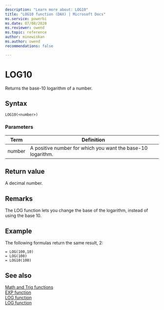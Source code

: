 ```yaml
---
description: "Learn more about: LOG10"
title: "LOG10 function (DAX) | Microsoft Docs"
ms.service: powerbi 
ms.date: 07/08/2020
ms.reviewer: owend
ms.topic: reference
author: minewiskan
ms.author: owend 
recommendations: false

---
```

# LOG10

Returns the base-10 logarithm of a number.  
  
## Syntax  
  
```dax
LOG10(<number>)  
```
  
### Parameters  
  
|Term|Definition|  
|--------|--------------|  
|number|A positive number for which you want the base-10 logarithm.|  
  
## Return value

A decimal number.  
  
## Remarks

The LOG function lets you change the base of the logarithm, instead of using the base 10.  
  
## Example

The following formulas return the same result, 2:  
  
```dax
= LOG(100,10)  
= LOG(100)  
= LOG10(100)  
```
  
## See also

[Math and Trig functions](math-and-trig-functions-dax.md)  
[EXP function](exp-function-dax.md)  
[LOG function](log-function-dax.md)  
[LOG function](log-function-dax.md)  
  
